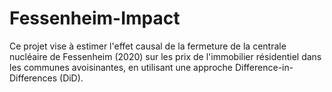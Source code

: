 # Fessenheim-Impact
Ce projet vise à estimer l'effet causal de la fermeture de la centrale nucléaire de Fessenheim (2020) sur les prix de l'immobilier résidentiel dans les communes avoisinantes, en utilisant une approche Difference-in-Differences (DiD).
